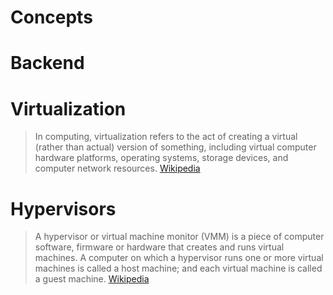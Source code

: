 # Concepts

# Backend

# Virtualization

> In computing, virtualization refers to the act of creating a virtual (rather than actual) version of something, including virtual computer hardware platforms, operating systems, storage devices, and computer network resources. [Wikipedia](https://en.wikipedia.org/wiki/Virtualization)

# Hypervisors

> A hypervisor or virtual machine monitor (VMM) is a piece of computer software, firmware or hardware that creates and runs virtual machines. A computer on which a hypervisor runs one or more virtual machines is called a host machine; and each virtual machine is called a guest machine. [Wikipedia](https://en.wikipedia.org/wiki/Hypervisor)
